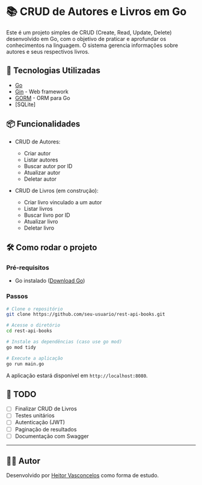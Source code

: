 # 📚 CRUD de Autores e Livros em Go

Este é um projeto simples de CRUD (Create, Read, Update, Delete) desenvolvido em Go, com o objetivo de praticar e aprofundar os conhecimentos na linguagem. O sistema gerencia informações sobre autores e seus respectivos livros.

## 🚀 Tecnologias Utilizadas

- [Go](https://golang.org/)
- [Gin](https://github.com/gin-gonic/gin) - Web framework
- [GORM](https://gorm.io/) - ORM para Go
- [SQLite]

## 📦 Funcionalidades

- CRUD de Autores:
  - Criar autor
  - Listar autores
  - Buscar autor por ID
  - Atualizar autor
  - Deletar autor

- CRUD de Livros (em construção):
  - Criar livro vinculado a um autor
  - Listar livros
  - Buscar livro por ID
  - Atualizar livro
  - Deletar livro

## 🛠 Como rodar o projeto

### Pré-requisitos

- Go instalado ([Download Go](https://golang.org/dl/))

### Passos

```bash
# Clone o repositório
git clone https://github.com/seu-usuario/rest-api-books.git

# Acesse o diretório
cd rest-api-books

# Instale as dependências (caso use go mod)
go mod tidy

# Execute a aplicação
go run main.go
```

A aplicação estará disponível em `http://localhost:8080`.

## 📌 TODO

- [ ] Finalizar CRUD de Livros
- [ ] Testes unitários
- [ ] Autenticação (JWT)
- [ ] Paginação de resultados
- [ ] Documentação com Swagger

---

## 🧑‍💻 Autor

Desenvolvido por [Heitor Vasconcelos](https://github.com/fhva29) como forma de estudo.